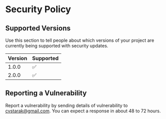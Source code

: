 # Security Policy

## Supported Versions

Use this section to tell people about which versions of your project are
currently being supported with security updates.

| Version | Supported          |
| ------- | ------------------ |
| 1.0.0   | :white_check_mark: |
| 2.0.0   | :white_check_mark: |

## Reporting a Vulnerability

Report a vulnerability by sending details of vulnerability to cvstarak@gmail.com. You can expect a response in about 48 to 72 hours.
